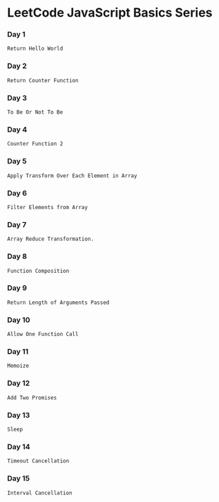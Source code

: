 # LeetCode JavaScript Basics Series

### Day 1

    Return Hello World

### Day 2

    Return Counter Function

### Day 3

    To Be Or Not To Be

### Day 4

    Counter Function 2

### Day 5

    Apply Transform Over Each Element in Array

### Day 6

    Filter Elements from Array

### Day 7

    Array Reduce Transformation.

### Day 8

    Function Composition

### Day 9

    Return Length of Arguments Passed

### Day 10

    Allow One Function Call

### Day 11

    Memoize

### Day 12

    Add Two Promises

### Day 13

    Sleep

### Day 14

    Timeout Cancellation

### Day 15

    Interval Cancellation